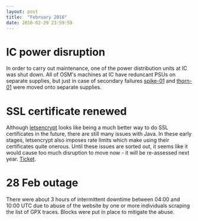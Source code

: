 ```yaml
---
layout: post
title:  "February 2016"
date: 2016-02-29 23:59:59
---
```


# IC power disruption

In order to carry out maintenance, one of the power distribution units at IC was shut down. All of OSM's machines at IC have reduncant PSUs on separate supplies, but just in case of secondary failures [spike-01](https://hardware.openstreetmap.org/servers/spike-01.openstreetmap.org/) and [thorn-01](https://hardware.openstreetmap.org/servers/thorn-01.openstreetmap.org/) were moved onto separate supplies.

# SSL certificate renewed

Although [letsencrypt]() looks like being a much better way to do SSL certificates in the future, there are still many issues with Java. In these early stages, letsencrypt also imposes rate limits which make using their certificates quite onerous. Until these issues are sorted out, it seems like it would cause too much disruption to move now - it will be re-assessed next year. [Ticket](https://github.com/openstreetmap/operations/issues/55).

# 28 Feb outage

There were about 3 hours of intermittent downtime between 04:00 and 10:00 UTC due to abuse of the website by one or more individuals scraping the list of GPX traces. Blocks were put in place to mitigate the abuse.
